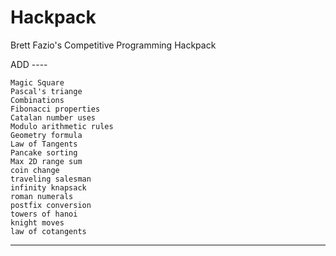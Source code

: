 # Hackpack
Brett Fazio's Competitive Programming Hackpack


ADD ----

    Magic Square
    Pascal's triange
    Combinations
    Fibonacci properties
    Catalan number uses
    Modulo arithmetic rules
    Geometry formula
    Law of Tangents
    Pancake sorting
    Max 2D range sum
    coin change
    traveling salesman
    infinity knapsack
    roman numerals
    postfix conversion
    towers of hanoi
    knight moves
    law of cotangents
----
